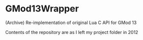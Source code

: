 # GMod13Wrapper
(Archive) Re-implementation of original Lua C API for GMod 13

Contents of the repository are as I left my project folder in 2012